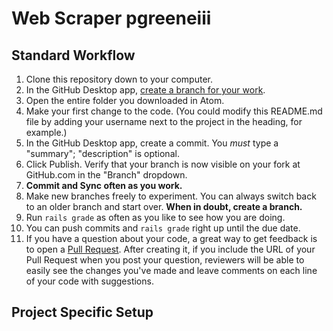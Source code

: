 # Web Scraper pgreeneiii

## Standard Workflow

1. Clone this repository down to your computer.
1. In the GitHub Desktop app, [create a branch for your work](https://help.github.com/desktop/guides/contributing/creating-a-branch-for-your-work/#creating-a-branch).
1. Open the entire folder you downloaded in Atom.
1. Make your first change to the code. (You could modify this README.md file by adding your username next to the project in the heading, for example.)
1. In the GitHub Desktop app, create a commit. You *must* type a "summary"; "description" is optional.
1. Click Publish. Verify that your branch is now visible on your fork at GitHub.com in the "Branch" dropdown.
1. **Commit and Sync often as you work.**
1. Make new branches freely to experiment. You can always switch back to an older branch and start over. **When in doubt, create a branch.**
1. Run `rails grade` as often as you like to see how you are doing.
1. You can push commits and `rails grade` right up until the due date.
1. If you have a question about your code, a great way to get feedback is to open a [Pull Request](../../compare). After creating it, if you include the URL of your Pull Request when you post your question, reviewers will be able to easily see the changes you've made and leave comments on each line of your code with suggestions.

## Project Specific Setup
